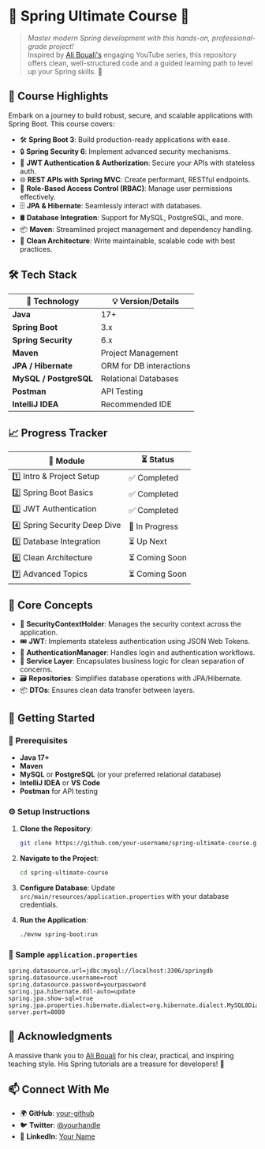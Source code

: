 # 🌟 Spring Ultimate Course 🚀

> *Master modern Spring development with this hands-on, professional-grade project!*  
> Inspired by [Ali Bouali's](https://www.youtube.com/@BoualiAli) engaging YouTube series, this repository offers clean, well-structured code and a guided learning path to level up your Spring skills. 🌱

## 🎯 Course Highlights

Embark on a journey to build robust, secure, and scalable applications with Spring Boot. This course covers:

- 🛠️ **Spring Boot 3**: Build production-ready applications with ease.
- 🔒 **Spring Security 6**: Implement advanced security mechanisms.
- 🔐 **JWT Authentication & Authorization**: Secure your APIs with stateless auth.
- 🌐 **REST APIs with Spring MVC**: Create performant, RESTful endpoints.
- 👮 **Role-Based Access Control (RBAC)**: Manage user permissions effectively.
- 🗄️ **JPA & Hibernate**: Seamlessly interact with databases.
- 🛢️ **Database Integration**: Support for MySQL, PostgreSQL, and more.
- 📦 **Maven**: Streamlined project management and dependency handling.
- 🧼 **Clean Architecture**: Write maintainable, scalable code with best practices.

## 🛠️ Tech Stack

| 🔧 Technology          | 💡 Version/Details         |
|------------------------|---------------------------|
| **Java**              | 17+                       |
| **Spring Boot**       | 3.x                       |
| **Spring Security**   | 6.x                       |
| **Maven**             | Project Management        |
| **JPA / Hibernate**   | ORM for DB interactions   |
| **MySQL / PostgreSQL**| Relational Databases      |
| **Postman**           | API Testing               |
| **IntelliJ IDEA**     | Recommended IDE           |

## 📈 Progress Tracker

| 📘 Module                     | ⏳ Status         |
|-------------------------------|-------------------|
| 1️⃣ Intro & Project Setup     | ✅ Completed      |
| 2️⃣ Spring Boot Basics        | ✅ Completed      |
| 3️⃣ JWT Authentication        | ✅ Completed      |
| 4️⃣ Spring Security Deep Dive | 🔄 In Progress    |
| 5️⃣ Database Integration      | ⏳ Up Next        |
| 6️⃣ Clean Architecture        | ⏳ Coming Soon    |
| 7️⃣ Advanced Topics           | ⏳ Coming Soon    |

## 🧠 Core Concepts

- 🔐 **SecurityContextHolder**: Manages the security context across the application.
- 🎟️ **JWT**: Implements stateless authentication using JSON Web Tokens.
- 🔄 **AuthenticationManager**: Handles login and authentication workflows.
- 🧱 **Service Layer**: Encapsulates business logic for clean separation of concerns.
- 🗃️ **Repositories**: Simplifies database operations with JPA/Hibernate.
- 📦 **DTOs**: Ensures clean data transfer between layers.

## 🚀 Getting Started

### 🔧 Prerequisites
- **Java 17+**
- **Maven**
- **MySQL** or **PostgreSQL** (or your preferred relational database)
- **IntelliJ IDEA** or **VS Code**
- **Postman** for API testing

### ⚙️ Setup Instructions
1. **Clone the Repository**:
   ```bash
   git clone https://github.com/your-username/spring-ultimate-course.git
   ```
2. **Navigate to the Project**:
   ```bash
   cd spring-ultimate-course
   ```
3. **Configure Database**:
   Update `src/main/resources/application.properties` with your database credentials.

4. **Run the Application**:
   ```bash
   ./mvnw spring-boot:run
   ```

### 💾 Sample `application.properties`
```properties
spring.datasource.url=jdbc:mysql://localhost:3306/springdb
spring.datasource.username=root
spring.datasource.password=yourpassword
spring.jpa.hibernate.ddl-auto=update
spring.jpa.show-sql=true
spring.jpa.properties.hibernate.dialect=org.hibernate.dialect.MySQL8Dialect
server.port=8080
```

## 🙌 Acknowledgments

A massive thank you to [Ali Bouali](https://www.youtube.com/@BoualiAli) for his clear, practical, and inspiring teaching style. His Spring tutorials are a treasure for developers! 💎

## 📫 Connect With Me

- 🌍 **GitHub**: [your-github](https://github.com/ajy-ocean)
- 🐦 **Twitter**: [@yourhandle](https://x.com/ajy_ocean)
- 💼 **LinkedIn**: [Your Name](https://www.linkedin.com/in/ajay-laxmi-virendra-rawat/)
